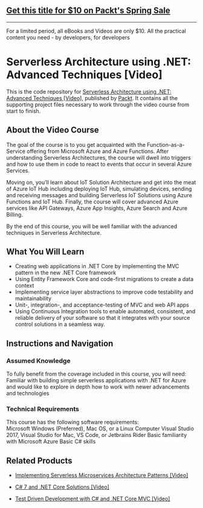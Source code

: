 ## [Get this title for $10 on Packt's Spring Sale](https://www.packt.com/V07308?utm_source=github&utm_medium=packt-github-repo&utm_campaign=spring_10_dollar_2022)
-----
For a limited period, all eBooks and Videos are only $10. All the practical content you need \- by developers, for developers

# Serverless Architecture using .NET: Advanced Techniques [Video]
This is the code repository for [Serverless Architecture using .NET: Advanced Techniques [Video]](https://www.packtpub.com/application-development/serverless-architecture-using-net-advanced-techniques-video?utm_source=github&utm_medium=repository&utm_campaign=9781788290395), published by [Packt](https://www.packtpub.com/?utm_source=github). It contains all the supporting project files necessary to work through the video course from start to finish.
## About the Video Course
The goal of the course is to you get acquainted with the Function-as-a-Service offering from Microsoft Azure and Azure Functions. After understanding Serverless Architectures, the course will dwell into triggers and how to use them in code to react to events that occur in several Azure Services.

Moving on, you’ll learn about IoT Solution Architecture and get into the meat of Azure IoT Hub including deploying IoT Hub, simulating devices, sending and receiving messages and building Serverless IoT Solutions using Azure Functions and IoT Hub. Finally, the course will cover advanced Azure services like API Gateways, Azure App Insights, Azure Search and Azure Billing. 

By the end of this course, you will be well familiar with the advanced techniques in Serverless Architecture.

<H2>What You Will Learn</H2>
<DIV class=book-info-will-learn-text>
<UL>
<LI><SPAN id=what_you_will_learn_c class=sugar_field>Creating web applications in .NET Core by implementing the MVC pattern in the new .NET Core framework</SPAN> 
<LI><SPAN id=what_you_will_learn_c class=sugar_field>Using Entity Framework Core and code-first migrations to create a data context</SPAN> 
<LI><SPAN id=what_you_will_learn_c class=sugar_field>Implementing service layer abstractions to improve code testability and maintainability</SPAN> 
<LI><SPAN id=what_you_will_learn_c class=sugar_field>Unit-, integration-, and acceptance-testing of MVC and web API apps</SPAN> 
<LI><SPAN id=what_you_will_learn_c class=sugar_field>Using Continuous Integration tools to enable automated, consistent, and reliable delivery of your software so that it integrates with your source control solutions in a seamless way.</SPAN> </LI></UL></DIV>

## Instructions and Navigation
### Assumed Knowledge
To fully benefit from the coverage included in this course, you will need:<br/>
Familiar with building simple serverless applications with .NET for Azure and would like to explore in depth how to work with newer advancements and technologies
### Technical Requirements
This course has the following software requirements:<br/>
Microsoft Windows (Preferred), Mac OS, or a Linux Computer
Visual Studio 2017, Visual Studio for Mac, VS Code, or Jetbrains Rider
Basic familiarity with Microsoft Azure
Basic C# skills


## Related Products
* [Implementing Serverless Microservices Architecture Patterns [Video]](https://www.packtpub.com/application-development/implementing-serverless-microservices-architecture-patterns-video?utm_source=github&utm_medium=repository&utm_campaign=9781788839570)

* [C# 7 and .NET Core Solutions [Video]](https://www.packtpub.com/application-development/c-7-and-net-core-solutions-video?utm_source=github&utm_medium=repository&utm_campaign=9781789341294)

* [Test Driven Development with C# and .NET Core MVC [Video]](https://www.packtpub.com/application-development/test-driven-development-c-and-net-core-mvc-video?utm_source=github&utm_medium=repository&utm_campaign=9781788391238)

